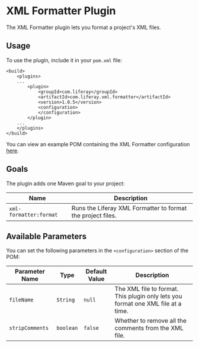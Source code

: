 # XML Formatter Plugin [](id=xml-formatter-plugin)

The XML Formatter plugin lets you format a project's XML files.

## Usage [](id=usage)

To use the plugin, include it in your `pom.xml` file:

    <build>
        <plugins>
        ...
            <plugin>
                <groupId>com.liferay</groupId>
                <artifactId>com.liferay.xml.formatter</artifactId>
                <version>1.0.5</version>
                <configuration>
                </configuration>
            </plugin>
        ...
        </plugins>
    </build>

You can view an example POM containing the XML Formatter configuration
[here](https://github.com/liferay/liferay-portal/blob/master/modules/util/xml-formatter/samples/pom.xml).

## Goals [](id=goals)

The plugin adds one Maven goal to your project:

Name | Description
---- | -----------
`xml-formatter:format` | Runs the Liferay XML Formatter to format the project files.

## Available Parameters [](id=available-parameters)

You can set the following parameters in the `<configuration>` section of the
POM:

Parameter Name | Type | Default Value | Description
------------- | ---- | ------------- | -----------
`fileName` | `String` | `null` | The XML file to format. This plugin only lets you format one XML file at a time.
`stripComments` | `boolean` | `false` | Whether to remove all the comments from the XML file.
